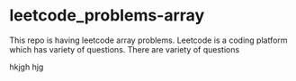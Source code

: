 # leetcode_problems-array
This repo is having leetcode array problems.
Leetcode is a coding platform which has variety of questions.
There are variety of questions



hkjgh
hjg
